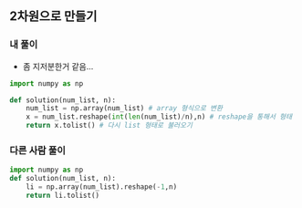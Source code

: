 ## 2차원으로 만들기
### 내 풀이
* 좀 지저분한거 같음... 
```python
import numpy as np 

def solution(num_list, n):
    num_list = np.array(num_list) # array 형식으로 변환 
    x = num_list.reshape(int(len(num_list)/n),n) # reshape을 통해서 형태 변경 
    return x.tolist() # 다시 list 형태로 불러오기 
```

### 다른 사람 풀이
```python
import numpy as np
def solution(num_list, n):
    li = np.array(num_list).reshape(-1,n)
    return li.tolist()
```
